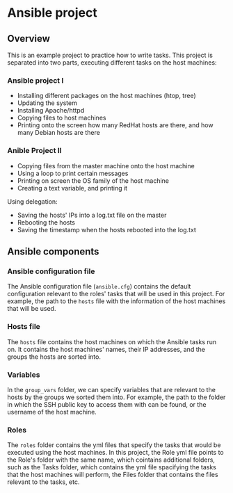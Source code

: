 # Ansible project

## Overview
This is an example project to practice how to write tasks. This project is separated into two parts, executing different tasks on the host machines:

### Ansible project I

- Installing different packages on the host machines (htop, tree)
- Updating the system
- Installing Apache/httpd
- Copying files to host machines
- Printing onto the screen how many RedHat hosts are there, and how many Debian hosts are there

### Anible Project II

- Copying files from the master machine onto the host machine
- Using a loop to print certain messages
- Printing on screen the OS family of the host machine
- Creating a text variable, and printing it

Using delegation:
- Saving the hosts' IPs into a log.txt file on the master
- Rebooting the hosts
- Saving the timestamp when the hosts rebooted into the log.txt

## Ansible components

### Ansible configuration file
The Ansible configuration file (`ansible.cfg`) contains the default configuration relevant to the roles' tasks that will be used in this project. For example, the path to the `hosts` file with the information of the host machines that will be used.

### Hosts file
The `hosts` file contains the host machines on which the Ansible tasks run on. It contains the host machines' names, their IP addresses, and the groups the hosts are sorted into.

### Variables
In the `group_vars` folder, we can specify variables that are relevant to the hosts by the groups we sorted them into. For example, the path to the folder in which the SSH public key to access them with can be found, or the username of the host machine.

### Roles
The `roles` folder contains the yml files that specify the tasks that would be executed using the host machines. In this project, the Role yml file points to the Role's folder with the same name, which cointains additional folders, such as the Tasks folder, which contains the yml file spacifying the tasks that the host machines will perform, the Files folder that contains the files relevant to the tasks, etc.